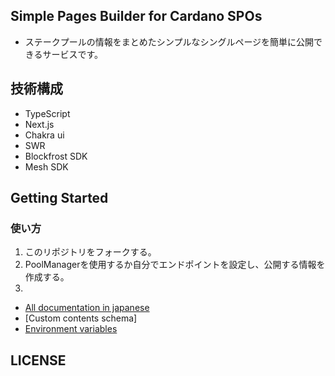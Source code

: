 ## Simple Pages Builder for Cardano SPOs
- ステークプールの情報をまとめたシンプルなシングルページを簡単に公開できるサービスです。

## 技術構成
- TypeScript
- Next.js
- Chakra ui
- SWR
- Blockfrost SDK
- Mesh SDK

## Getting Started

### 使い方
 1. このリポジトリをフォークする。
 2. PoolManagerを使用するか自分でエンドポイントを設定し、公開する情報を作成する。
 3. 

- [All documentation in japanese](https://ctool-docs.vercel.app/docs/simple-pages-builder)  
- [Custom contents schema]
- [Environment variables](https://ctool-docs.vercel.app/docs/simple-pages-builder#%E7%92%B0%E5%A2%83%E5%A4%89%E6%95%B0)  

## LICENSE
